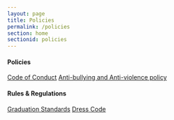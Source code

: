```yaml
---
layout: page
title: Policies
permalink: /policies
section: home
sectionid: policies
---
```


<div class="col-6 text-center">
    <h4>Policies</h4>
    <a class="button button-lightbox button-block" href="/assets/docs/web_discipline_policy_august_2015.pdf">Code of Conduct</a>
    <a class="button button-lightbox button-block" href="/assets/docs/anti-bullying_anti-violence_plan.pdf">Anti-bullying and Anti-violence policy</a>
   </div>
   <div class="col-6 text-center">
    <h4>Rules & Regulations</h4>
    <a class="button button-lightbox button-block" href="/assets/docs/certification_mels_vs_st_pats_standards.pdf">Graduation Standards</a>
    <a class="button button-lightbox button-block" href="/assets/docs/dress_code.pdf">Dress Code</a>
</div>